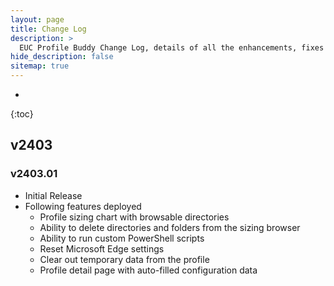 ```yaml
---
layout: page
title: Change Log
description: >
  EUC Profile Buddy Change Log, details of all the enhancements, fixes and features gone into the PowerShell module.
hide_description: false
sitemap: true
---
```

* 
{:toc}

## v2403

### v2403.01

- Initial Release
- Following features deployed
  - Profile sizing chart with browsable directories
  - Ability to delete directories and folders from the sizing browser
  - Ability to run custom PowerShell scripts
  - Reset Microsoft Edge settings
  - Clear out temporary data from the profile
  - Profile detail page with auto-filled configuration data


